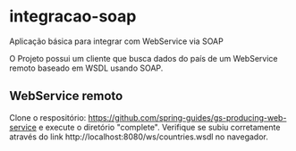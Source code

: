# integracao-soap
Aplicação básica para integrar com WebService via SOAP

O Projeto possui um cliente que busca dados do país de um WebService remoto baseado em WSDL usando SOAP.

## WebService remoto

  Clone o respositório: https://github.com/spring-guides/gs-producing-web-service e execute o diretório "complete".
  Verifique se subiu corretamente através do link http://localhost:8080/ws/countries.wsdl no navegador.


